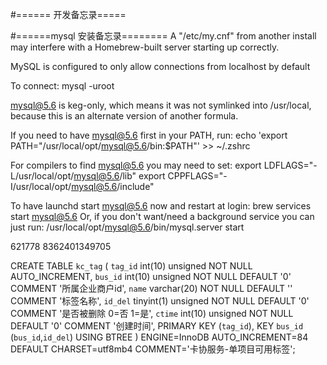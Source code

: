 

#====== 开发备忘录=====



#======mysql 安装备忘录========
A "/etc/my.cnf" from another install may interfere with a Homebrew-built
server starting up correctly.

MySQL is configured to only allow connections from localhost by default

To connect:
    mysql -uroot

mysql@5.6 is keg-only, which means it was not symlinked into /usr/local,
because this is an alternate version of another formula.

If you need to have mysql@5.6 first in your PATH, run:
  echo 'export PATH="/usr/local/opt/mysql@5.6/bin:$PATH"' >> ~/.zshrc

For compilers to find mysql@5.6 you may need to set:
  export LDFLAGS="-L/usr/local/opt/mysql@5.6/lib"
  export CPPFLAGS="-I/usr/local/opt/mysql@5.6/include"


To have launchd start mysql@5.6 now and restart at login:
  brew services start mysql@5.6
Or, if you don't want/need a background service you can just run:
  /usr/local/opt/mysql@5.6/bin/mysql.server start
  
  
  621778 8362401349705



CREATE TABLE `kc_tag` (
`tag_id` int(10) unsigned NOT NULL AUTO_INCREMENT,
`bus_id` int(10) unsigned NOT NULL DEFAULT '0' COMMENT '所属企业商户id',
`name` varchar(20) NOT NULL DEFAULT '' COMMENT '标签名称',
`id_del` tinyint(1) unsigned NOT NULL DEFAULT '0' COMMENT '是否被删除 0=否 1=是',
`ctime` int(10) unsigned NOT NULL DEFAULT '0' COMMENT '创建时间',
PRIMARY KEY (`tag_id`),
KEY `bus_id` (`bus_id`,`id_del`) USING BTREE
) ENGINE=InnoDB AUTO_INCREMENT=84 DEFAULT CHARSET=utf8mb4 COMMENT='卡协服务-单项目可用标签';
